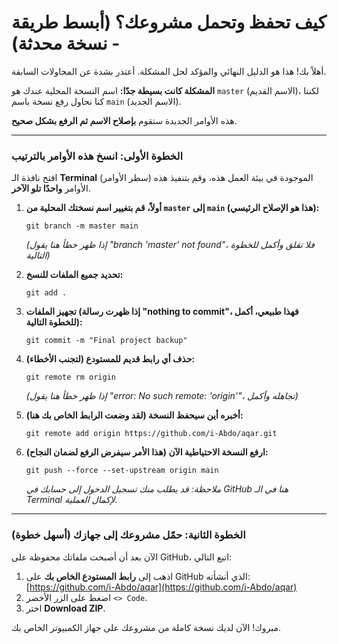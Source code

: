 # كيف تحفظ وتحمل مشروعك؟ (أبسط طريقة - نسخة محدثة)

أهلاً بك! هذا هو الدليل النهائي والمؤكد لحل المشكلة. أعتذر بشدة عن المحاولات السابقة.

**المشكلة كانت بسيطة جدًا:** اسم النسخة المحلية عندك هو `master` (الاسم القديم)، لكننا كنا نحاول رفع نسخة باسم `main` (الاسم الجديد).

هذه الأوامر الجديدة ستقوم **بإصلاح الاسم ثم الرفع بشكل صحيح**.

---

### الخطوة الأولى: انسخ هذه الأوامر بالترتيب

افتح نافذة الـ **Terminal** (سطر الأوامر) الموجودة في بيئة العمل هذه، وقم بتنفيذ هذه الأوامر **واحدًا تلو الآخر**.

1.  **أولاً، قم بتغيير اسم نسختك المحلية من `master` إلى `main` (هذا هو الإصلاح الرئيسي):**
    ```
    git branch -m master main
    ```
    *(إذا ظهر خطأ هنا يقول "branch 'master' not found"، فلا تقلق وأكمل للخطوة التالية)*

2.  **تحديد جميع الملفات للنسخ:**
    ```
    git add .
    ```

3.  **تجهيز الملفات (إذا ظهرت رسالة "nothing to commit"، فهذا طبيعي، أكمل للخطوة التالية):**
    ```
    git commit -m "Final project backup"
    ```

4.  **حذف أي رابط قديم للمستودع (لتجنب الأخطاء):**
    ```
    git remote rm origin
    ```
    *(إذا ظهر خطأ هنا يقول "error: No such remote: 'origin'"، تجاهله وأكمل)*

5.  **أخبره أين سيحفظ النسخة (لقد وضعت الرابط الخاص بك هنا):**
    ```
    git remote add origin https://github.com/i-Abdo/aqar.git
    ```

6.  **ارفع النسخة الاحتياطية الآن (هذا الأمر سيفرض الرفع لضمان النجاح):**
    ```
    git push --force --set-upstream origin main
    ```
    *ملاحظة: قد يطلب منك تسجيل الدخول إلى حسابك في GitHub هنا في الـ Terminal لإكمال العملية.*

---

### الخطوة الثانية: حمّل مشروعك إلى جهازك (أسهل خطوة)

الآن بعد أن أصبحت ملفاتك محفوظة على GitHub، اتبع التالي:

1.  اذهب إلى **رابط المستودع الخاص بك** على GitHub الذي أنشأته:
    [https://github.com/i-Abdo/aqar](https://github.com/i-Abdo/aqar)
2.  اضغط على الزر الأخضر `<> Code`.
3.  اختر **Download ZIP**.

مبروك! الآن لديك نسخة كاملة من مشروعك على جهاز الكمبيوتر الخاص بك.
